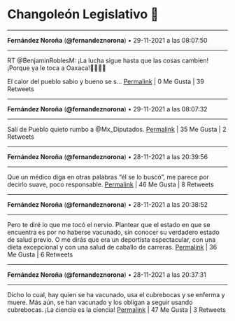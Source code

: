 # Changoleón Legislativo 🙈
*****
**Fernández Noroña** (**@fernandeznorona**) • 29-11-2021 a las 08:07:50
*****
RT @BenjaminRoblesM: ¡La lucha sigue hasta que las cosas cambien! ¡Porque ya le toca a Oaxaca!👊🏽👇🏽 


El calor del pueblo sabio y bueno se s…
[Permalink](https://twitter.com/fernandeznorona/status/1465351807199236105) | 0 Me Gusta | 39 Retweets
*****
**Fernández Noroña** (**@fernandeznorona**) • 29-11-2021 a las 08:07:32
*****
Salí de Pueblo quieto rumbo a @Mx_Diputados.
[Permalink](https://twitter.com/fernandeznorona/status/1465351730313498631) | 35 Me Gusta | 2 Retweets
*****
**Fernández Noroña** (**@fernandeznorona**) • 28-11-2021 a las 20:39:56
*****
Que un médico diga en otras palabras “él se lo buscó”, me parece por decirlo suave, poco responsable.
[Permalink](https://twitter.com/fernandeznorona/status/1465178691877552129) | 46 Me Gusta | 8 Retweets
*****
**Fernández Noroña** (**@fernandeznorona**) • 28-11-2021 a las 20:38:52
*****
Pero te diré lo que me tocó el nervio. Plantear que el estado en que se encuentra es por no haberse vacunado, sin conocer su verdadero estado de salud previo. O me dirás que era un deportista espectacular, con una dieta excepcional y con una salud de caballo de carreras.
[Permalink](https://twitter.com/fernandeznorona/status/1465178421579825158) | 36 Me Gusta | 6 Retweets
*****
**Fernández Noroña** (**@fernandeznorona**) • 28-11-2021 a las 20:37:31
*****
Dicho lo cual, hay quien se ha vacunado, usa el cubrebocas y se enferma y muere. Más aún, se han vacunado y los obligan a seguir usando cubrebocas. ¡La ciencia es la ciencia!
[Permalink](https://twitter.com/fernandeznorona/status/1465178084223582209) | 47 Me Gusta | 3 Retweets